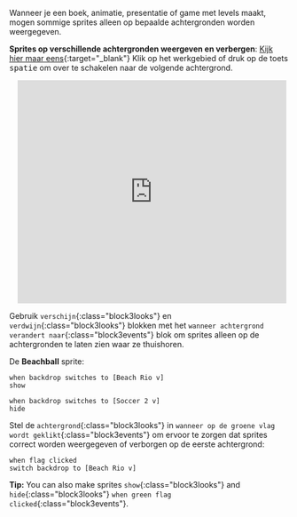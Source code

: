 Wanneer je een boek, animatie, presentatie of game met levels maakt, mogen sommige sprites alleen op bepaalde achtergronden worden weergegeven.

**Sprites op verschillende achtergronden weergeven en verbergen**: [Kijk hier maar eens](https://scratch.mit.edu/projects/499876704/editor){:target="_blank"}
Klik op het werkgebied of druk op de toets <kbd>spatie</kbd> om over te schakelen naar de volgende achtergrond.
<div class="scratch-preview" style="margin-left: 15px;">
  <iframe allowtransparency="true" width="485" height="402" src="https://scratch.mit.edu/projects/embed/499876704/?autostart=false" frameborder="0"></iframe>
</div>

Gebruik `verschijn`{:class="block3looks"} en `verdwijn`{:class="block3looks"} blokken met het `wanneer achtergrond verandert naar`{:class="block3events"} blok om sprites alleen op de achtergronden te laten zien waar ze thuishoren.

De **Beachball** sprite:
```blocks3
when backdrop switches to [Beach Rio v]
show

when backdrop switches to [Soccer 2 v]
hide
```

Stel de `achtergrond`{:class="block3looks"} in `wanneer op de groene vlag wordt geklikt`{:class="block3events"} om ervoor te zorgen dat sprites correct worden weergegeven of verborgen op de eerste achtergrond:

```blocks3
when flag clicked
switch backdrop to [Beach Rio v]
```

**Tip:** You can also make sprites `show`{:class="block3looks"} and `hide`{:class="block3looks"} `when green flag clicked`{:class="block3events"}.

